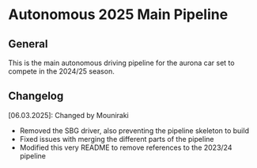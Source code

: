 # Autonomous 2025 Main Pipeline
## General
This is the main autonomous driving pipeline for the aurona car set to compete in the 2024/25 season.

## Changelog
[06.03.2025]: Changed by Mouniraki
- Removed the SBG driver, also preventing the pipeline skeleton to build
- Fixed issues with merging the different parts of the pipeline
- Modified this very README to remove references to the 2023/24 pipeline